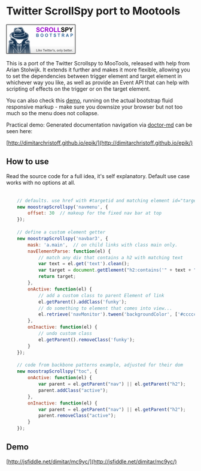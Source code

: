 Twitter ScrollSpy port to Mootools
==================================

![Screenshot](https://github.com/DimitarChristoff/mootstrap-scrollspy/raw/master/scrollSpy.png)

This is a port of the Twitter Scrollspy to MooTools, released with help from Arian Stolwijk.
It extends it further and makes it more flexible, allowing you to set the dependencies
between trigger element and target element in whichever way you like, as well as provide
an Event API that can help with scripting of effects on the trigger or on the target
element.

You can also check this [demo](http://jsfiddle.net/dimitar/Q5WHx/show/), running on the actual
bootstrap fluid responsive markup - make sure you downsize your browser but not too much so the
menu does not collapse.

Practical demo: Generated documentation navigation via [doctor-md](https://github.com/DimitarChristoff/doctor)
can be seen here:

[http://dimitarchristoff.github.io/epik/](http://dimitarchristoff.github.io/epik/)

How to use
----------

Read the source code for a full idea, it's self explanatory. Default use case works with
no options at all.

```javascript

    // defaults. use href with #targetid and matching element id="targetid"
    new moostrapScrollspy('navmenu', {
        offset: 30  // makeup for the fixed nav bar at top
    });

    // define a custom element getter
    new moostrapScrollspy('navbar3', {
        mask: 'a.main',  // on child links with class main only.
        navElementParse: function(el) {
            // match any div that contains a h2 with matching text
            var text = el.get('text').clean();
            var target = document.getElement("h2:contains('" + text + "') ! div");
            return target;
        },
        onActive: function(el) {
            // add a custom class to parent Element of link
            el.getParent().addClass('funky');
            // do something to element that comes into view...
            el.retrieve('navMonitor').tween('backgroundColor', ['#cccccc', '#ffffff']);
        },
        onInactive: function(el) {
            // undo custom class
            el.getParent().removeClass('funky');
        }
    });

    // code from backbone patterns example, adjusted for their dom
    new moostrapScrollspy("toc", {
        onActive: function(el) {
            var parent = el.getParent("nav") || el.getParent("h2");
            parent.addClass("active");
        },
        onInactive: function(el) {
            var parent = el.getParent("nav") || el.getParent("h2");
            parent.removeClass("active");
        }
    });
```

Demo
----

[http://jsfiddle.net/dimitar/mc9yc/](http://jsfiddle.net/dimitar/mc9yc/)

